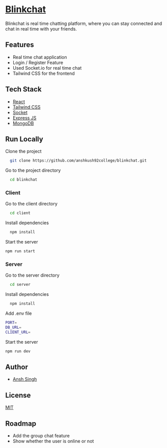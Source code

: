 # [Blinkchat](https://github.com/anshkush92college/blinkchat)

Blinkchat is real time chatting platform, where you can stay connected and chat in real time with your friends.

## Features

- Real time chat application
- Login / Register Feature
- Used Socket.io for real time chat
- Tailwind CSS for the frontend

## Tech Stack

- [React](https://reactjs.org/docs/create-a-new-react-app.html)
- [Tailwind CSS](https://tailwindcss.com/)
- [Socket](https://socket.io/)
- [Express JS](https://expressjs.com/)
- [MongoDB](https://www.mongodb.com/)

## Run Locally

Clone the project

```bash
  git clone https://github.com/anshkush92college/blinkchat.git
```

Go to the project directory

```bash
  cd blinkchat
```

### Client

Go to the client directory

```bash
  cd client
```

Install dependencies

```bash
  npm install
```

Start the server

```bash
npm run start
```

### Server

Go to the server directory

```bash
  cd server
```

Install dependencies

```bash
  npm install
```

Add .env file

```bash
PORT=
DB_URL=
CLIENT_URL=
```

Start the server

```bash
npm run dev
```

## Author

- [Ansh Singh](https://www.github.com/anshkush92college)

## License

[MIT](https://choosealicense.com/licenses/mit/)

## Roadmap

- Add the group chat feature
- Show whether the user is online or not
